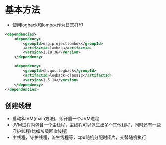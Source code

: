 # 基本方法

- 使用logback和lombok作为日志打印

```xml
<dependencies>
    <dependency>
        <groupId>org.projectlombok</groupId>
        <artifactId>lombok</artifactId>
        <version>1.18.36</version>
    </dependency>

    <dependency>
        <groupId>ch.qos.logback</groupId>
        <artifactId>logback-classic</artifactId>
        <version>1.5.18</version>
    </dependency>
</dependencies>
```

## 创建线程

- 启动$JVM(main方法)，即开启一个JVM进程
- JVM进程内包含一个主线程，主线程可以派生出多个其他线程，同时还有一些守护线程(比如垃圾回收线程)
- 主线程，守护线程，派生线程等，cpu随机分配时间片，交替随机执行



